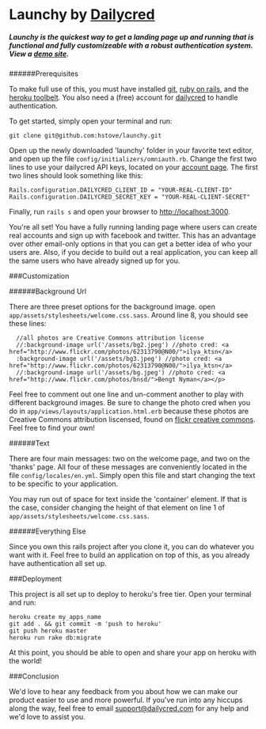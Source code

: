 # Launchy by [Dailycred](https://www.dailycred.com)

##### Launchy is the quickest way to get a landing page up and running that is functional and fully customizeable with a robust authentication system. View a [demo site](http://launchy.herokuapp.com/).

######Prerequisites

To make full use of this, you must have installed [git](http://git-scm.com/downloads), [ruby on rails](http://rubyonrails.org/download), and the [heroku toolbelt](https://toolbelt.herokuapp.com/). You also need a (free) account for [dailycred](https://www.dailycred.com) to handle authentication.
<!--To get started, first [sign up for dailycred](https://www.dailycred.com). Make sure you've also created a [facebook application](https://developers.facebook.com/apps) and a (twitter application)[https://dev.twitter.com/apps] so that you can integrate twitter and facebook connect into your application. Once you have your API keys ready, head over to your [settings page](https://www.dailycred.com/admin/setup) and add them to your account. Once that's all set up, open your terminal and run:-->
To get started, simply open your terminal and run:

	git clone git@github.com:hstove/launchy.git
	
Open up the newly downloaded 'launchy' folder in your favorite text editor, and open up the file `config/initializers/omniauth.rb`. Change the first two lines to use your dailycred API keys, located on your [account page](https://www.dailycred.com/admin/settings). The first two lines should look something like this:

	Rails.configuration.DAILYCRED_CLIENT_ID = "YOUR-REAL-CLIENT-ID"
	Rails.configuration.DAILYCRED_SECRET_KEY = "YOUR-REAL-CLIENT-SECRET"
	
Finally, run `rails s` and open your browser to <http://localhost:3000>.

You're all set! You have a fully running landing page where users can create real accounts and sign up with facebook and twitter. This has an advantage over other email-only options in that you can get a better idea of who your users are. Also, if you decide to build out a real application, you can keep all the same users who have already signed up for you.

###Customization

######Background Url

There are three preset options for the background image. open `app/assets/stylesheets/welcome.css.sass`. Around line 8, you should see these lines: 

	  //all photos are Creative Commons attribution license
	  //:background-image url('/assets/bg2.jpeg') //photo cred: <a href="http://www.flickr.com/photos/62313790@N00/">ilya_ktsn</a>
	  :background-image url('/assets/bg3.jpeg') //photo cred: <a href="http://www.flickr.com/photos/62313790@N00/">ilya_ktsn</a>
	  //:background-image url('/assets/bg.jpeg') //photo cred: <a href="http://www.flickr.com/photos/bnsd/">Bengt Nyman</a></p>
	  
Feel free to comment out one line and un-comment another to play with different background images. Be sure to change the photo cred when you do in `app/views/layouts/application.html.erb` because these photos are Creative Commons attribution liscensed, found on [flickr creative commons](http://www.flickr.com/creativecommons/). Feel free to find your own!

######Text

There are four main messages: two on the welcome page, and two on the 'thanks' page. All four of these messages are conveniently located in the file `config/locales/en.yml`. Simply open this file and start changing the text to be specific to your application.

You may run out of space for text inside the 'container' element. If that is the case, consider changing the height of that element on line 1 of `app/assets/stylesheets/welcome.css.sass`.

######Everything Else

Since you own this rails project after you clone it, you can do whatever you want with it. Feel free to build an application on top of this, as you already have authentication all set up.

###Deployment

This project is all set up to deploy to heroku's free tier. Open your terminal and run:

	heroku create my_apps_name
	git add . && git commit -m 'push to heroku'
	git push heroku master
	heroku run rake db:migrate
	
At this point, you should be able to open and share your app on heroku with the world!

###Conclusion

We'd love to hear any feedback from you about how we can make our product easier to use and more powerful. If you've run into any hiccups along the way, feel free to email <support@dailycred.com> for any help and we'd love to assist you.
	
